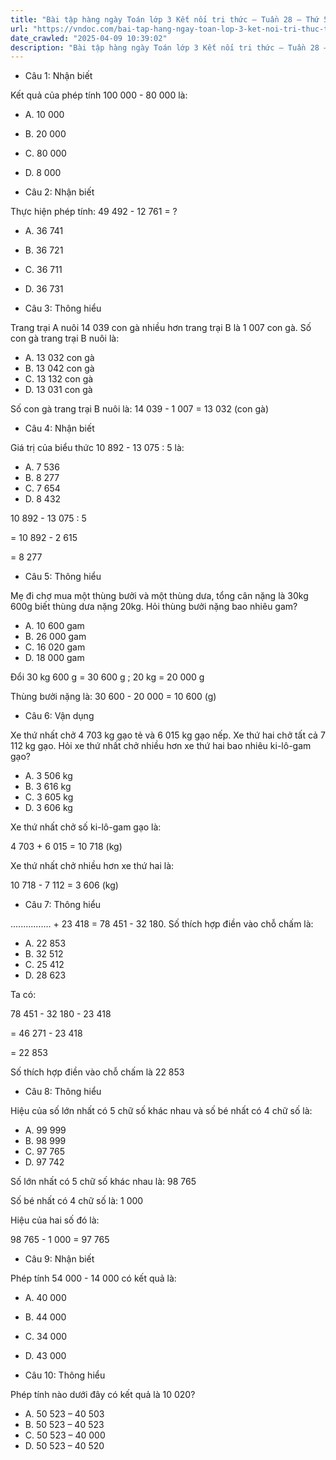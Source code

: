 ```yaml
---
title: "Bài tập hàng ngày Toán lớp 3 Kết nối tri thức – Tuần 28 – Thứ 5 gồm các câu hỏi tổng hợp nội dung trong bài Phép trừ trong phạm vi 100 000 được học ở Tuần 28 trong chương trình Toán lớp 3 Tập 2 Kết nối tri thức."
url: "https://vndoc.com/bai-tap-hang-ngay-toan-lop-3-ket-noi-tri-thuc-tuan-28-thu-5-339710"
date_crawled: "2025-04-09 10:39:02"
description: "Bài tập hàng ngày Toán lớp 3 Kết nối tri thức – Tuần 28 – Thứ 5 gồm các câu hỏi tổng hợp nội dung trong bài Phép trừ trong phạm vi 100 000 được học ở Tuần 28 trong chương trình Toán lớp 3 Tập 2 Kết nối tri thức."
---
```


* Câu 1:  Nhận biết

Kết quả của phép tính 100 000 - 80 000 là:

  * A. 10 000 
  * B. 20 000 
  * C. 80 000 
  * D. 8 000 



* Câu 2:  Nhận biết

Thực hiện phép tính: 49 492 - 12 761 = ?

  * A. 36 741 
  * B. 36 721 
  * C. 36 711 
  * D. 36 731 



* Câu 3:  Thông hiểu

Trang trại A nuôi 14 039 con gà nhiều hơn trang trại B là 1 007 con gà. Số con gà trang trại B nuôi là:

  * A. 13 032 con gà 
  * B. 13 042 con gà 
  * C. 13 132 con gà 
  * D. 13 031 con gà 



Số con gà trang trại B nuôi là: 14 039 - 1 007 = 13 032 (con gà)

* Câu 4:  Nhận biết

Giá trị của biểu thức 10 892 - 13 075 : 5 là:

  * A. 7 536 
  * B. 8 277 
  * C. 7 654 
  * D. 8 432 



10 892 - 13 075 : 5

= 10 892 - 2 615

= 8 277

* Câu 5:  Thông hiểu

Mẹ đi chợ mua một thùng bưởi và một thùng dưa, tổng cân nặng là 30kg 600g biết thùng dưa nặng 20kg. Hỏi thùng bưởi nặng bao nhiêu gam?

  * A. 10 600 gam 
  * B. 26 000 gam 
  * C. 16 020 gam 
  * D. 18 000 gam 



Đổi 30 kg 600 g = 30 600 g ; 20 kg = 20 000 g

Thùng bưởi nặng là: 30 600 - 20 000 = 10 600 (g)

* Câu 6:  Vận dụng

Xe thứ nhất chở 4 703 kg gạo tẻ và 6 015 kg gạo nếp. Xe thứ hai chở tất cả 7 112 kg gạo. Hỏi xe thứ nhất chở nhiều hơn xe thứ hai bao nhiêu ki-lô-gam gạo?

  * A. 3 506 kg 
  * B. 3 616 kg 
  * C. 3 605 kg 
  * D. 3 606 kg 



Xe thứ nhất chở số ki-lô-gam gạo là:

4 703 + 6 015 = 10 718 (kg)

Xe thứ nhất chở nhiều hơn xe thứ hai là:

10 718 - 7 112 = 3 606 (kg)

* Câu 7:  Thông hiểu

................ + 23 418 = 78 451 - 32 180. Số thích hợp điền vào chỗ chấm là:

  * A. 22 853 
  * B. 32 512 
  * C. 25 412 
  * D. 28 623 



Ta có:

78 451 - 32 180 - 23 418

= 46 271 - 23 418

= 22 853

Số thích hợp điền vào chỗ chấm là 22 853

* Câu 8:  Thông hiểu

Hiệu của số lớn nhất có 5 chữ số khác nhau và số bé nhất có 4 chữ số là:

  * A. 99 999 
  * B. 98 999 
  * C. 97 765 
  * D. 97 742 



Số lớn nhất có 5 chữ số khác nhau là: 98 765

Số bé nhất có 4 chữ số là: 1 000

Hiệu của hai số đó là:

98 765 - 1 000 = 97 765

* Câu 9:  Nhận biết

Phép tính 54 000 - 14 000 có kết quả là:

  * A. 40 000 
  * B. 44 000 
  * C. 34 000 
  * D. 43 000 



* Câu 10:  Thông hiểu

Phép tính nào dưới đây có kết quả là 10 020?

  * A. 50 523 – 40 503 
  * B. 50 523 – 40 523 
  * C. 50 523 – 40 000 
  * D. 50 523 – 40 520 


